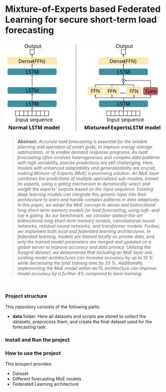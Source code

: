 # Mixture-of-Experts based Federated Learning for secure short-term load forecasting

![image description](images/Figure1.svg)

> **Abstract:**
> *Accurate load forecasting is essential for the reliable planning and operation of smart grids, to improve energy storage optimization, or to enable demand response programs. As load forecasting often involves heterogeneous and complex data patterns with high variability, precise predictions are still challenging. Here, models with enhanced adaptability and generalizability are crucial, making Mixture-of-Experts (MoE) a promising solution. An MoE layer combines the predictions of multiple specialized sub-models, known as experts, using a gating mechanism to dynamically select and weight the experts' outputs based on the input sequence. Existing deep learning models can integrate this generic layer into their architecture to learn and handle complex patterns in data adaptively. In this paper, we adopt the MoE concept to dense and bidirectional long short-term memory models for load forecasting, using soft- and top-k gating. As our benchmark, we consider stateof-the-art bidirectional long short-term memory models, convolutional neural networks, residual neural networks, and transformer models. Further, we implement both local and federated learning architectures. In federated learning, models are trained locally on private data, and only the trained model parameters are merged and updated on a global server to improve accuracy and data privacy. Utilizing the Ausgrid dataset, we demonstrate that including an MoE layer into existing model architectures can increase accuracy by up to 13 % while decreasing the total training time by 33 %. Additionally, implementing the MoE model within an FL architecture can improve model accuracy by a further 4% compared to local learning.*
<br />

### Project structure
This repsoitory consists of the following parts: 
- **data** folder: Here all datasets and scripts are stored to collect the datasets, preprocess them, and create the final dataset used for the forecasting task. 


### Install and Run the project 


### How to use the project 
This prouject provides: 
- Dataset
- Different forecasting MoE models
- Federated Learning architecture 
